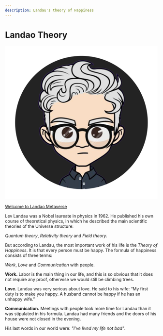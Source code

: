 ```yaml
---
description: Landau's theory of Happiness
---
```


# Landao Theory

<img src=".gitbook/assets/image (1).png" alt="" data-size="original">

[Welcome to Landao Metaverse](http://landao.studio)

Lev Landau was a Nobel laureate in physics in 1962. He published his own course of theoretical physics, in which he described the main scientific theories of the Universe structure:

_Quantum theory_, _Relativity theory_ and _Field theory_.

But according to Landau, the most important work of his life is the _Theory of Happiness_. It is that every person must be happy. The formula of happiness consists of three terms:

_Work_, _Love_ and _Communication_ with people.

**Work.** Labor is the main thing in our life, and this is so obvious that it does not require any proof, otherwise we would still be climbing trees.

**Love.** Landau was very serious about love. He said to his wife: “My first duty is to make you happy. A husband cannot be happy if he has an unhappy wife.”

**Communication.** Meetings with people took more time for Landau than it was stipulated in his formula. Landau had many friends and the doors of his house were not closed in the evening.&#x20;

His last words in our world were: _"I’ve lived my life not bad"._&#x20;
